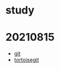 # study

# 20210815
- [git](https://git-scm.com/download/win)
- [tortoisegit](https://tortoisegit.org/download/)